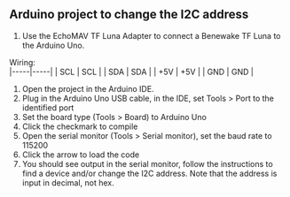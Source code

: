## Arduino project to change the I2C address  
1. Use the EchoMAV TF Luna Adapter to connect a Benewake TF Luna to the Arduino Uno.

Wiring:  
|-----|-----|
| SCL | SCL |
| SDA | SDA |
| +5V | +5V |
| GND | GND |


1. Open the project in the Arduino IDE.
2. Plug in the Arduino Uno USB cable, in the IDE, set Tools > Port to the identified port
3. Set the board type (Tools > Board) to Arduino Uno
4. Click the checkmark to compile
5. Open the serial monitor (Tools > Serial monitor), set the baud rate to 115200
6. Click the arrow to load the code
7. You should see output in the serial monitor, follow the instructions to find a device and/or change the I2C address. Note that the address is input in decimal, not hex.
